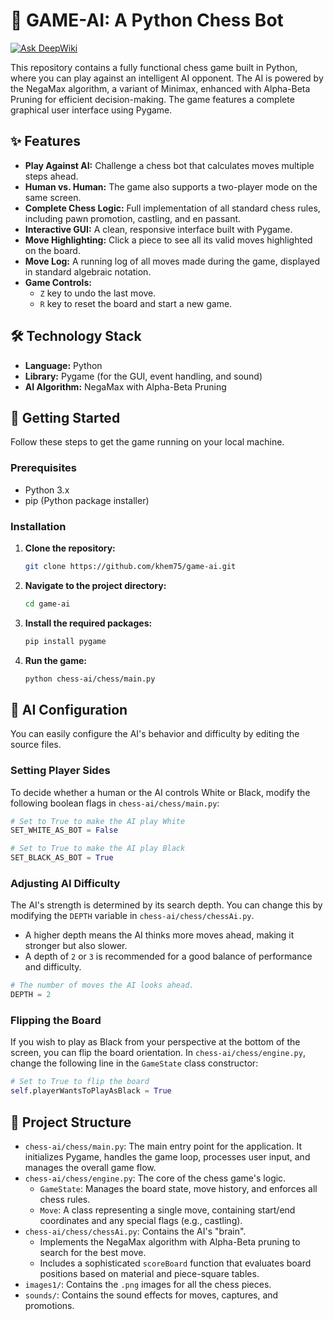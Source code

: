 # 🧠 GAME-AI: A Python Chess Bot
[![Ask DeepWiki](https://devin.ai/assets/askdeepwiki.png)](https://deepwiki.com/khem75/GAME-ai)

This repository contains a fully functional chess game built in Python, where you can play against an intelligent AI opponent. The AI is powered by the NegaMax algorithm, a variant of Minimax, enhanced with Alpha-Beta Pruning for efficient decision-making. The game features a complete graphical user interface using Pygame.

## ✨ Features

-   **Play Against AI:** Challenge a chess bot that calculates moves multiple steps ahead.
-   **Human vs. Human:** The game also supports a two-player mode on the same screen.
-   **Complete Chess Logic:** Full implementation of all standard chess rules, including pawn promotion, castling, and en passant.
-   **Interactive GUI:** A clean, responsive interface built with Pygame.
-   **Move Highlighting:** Click a piece to see all its valid moves highlighted on the board.
-   **Move Log:** A running log of all moves made during the game, displayed in standard algebraic notation.
-   **Game Controls:**
    -   `Z` key to undo the last move.
    -   `R` key to reset the board and start a new game.

## 🛠️ Technology Stack

-   **Language:** Python
-   **Library:** Pygame (for the GUI, event handling, and sound)
-   **AI Algorithm:** NegaMax with Alpha-Beta Pruning

## 🚀 Getting Started

Follow these steps to get the game running on your local machine.

### Prerequisites

-   Python 3.x
-   pip (Python package installer)

### Installation

1.  **Clone the repository:**
    ```sh
    git clone https://github.com/khem75/game-ai.git
    ```

2.  **Navigate to the project directory:**
    ```sh
    cd game-ai
    ```

3.  **Install the required packages:**
    ```sh
    pip install pygame
    ```

4.  **Run the game:**
    ```sh
    python chess-ai/chess/main.py
    ```

## 🤖 AI Configuration

You can easily configure the AI's behavior and difficulty by editing the source files.

### Setting Player Sides

To decide whether a human or the AI controls White or Black, modify the following boolean flags in `chess-ai/chess/main.py`:

```python
# Set to True to make the AI play White
SET_WHITE_AS_BOT = False 

# Set to True to make the AI play Black
SET_BLACK_AS_BOT = True 
```

### Adjusting AI Difficulty

The AI's strength is determined by its search depth. You can change this by modifying the `DEPTH` variable in `chess-ai/chess/chessAi.py`.

-   A higher depth means the AI thinks more moves ahead, making it stronger but also slower.
-   A depth of `2` or `3` is recommended for a good balance of performance and difficulty.

```python
# The number of moves the AI looks ahead.
DEPTH = 2
```

### Flipping the Board

If you wish to play as Black from your perspective at the bottom of the screen, you can flip the board orientation. In `chess-ai/chess/engine.py`, change the following line in the `GameState` class constructor:
```python
# Set to True to flip the board
self.playerWantsToPlayAsBlack = True
```

## 📂 Project Structure

-   `chess-ai/chess/main.py`: The main entry point for the application. It initializes Pygame, handles the game loop, processes user input, and manages the overall game flow.
-   `chess-ai/chess/engine.py`: The core of the chess game's logic.
    -   `GameState`: Manages the board state, move history, and enforces all chess rules.
    -   `Move`: A class representing a single move, containing start/end coordinates and any special flags (e.g., castling).
-   `chess-ai/chess/chessAi.py`: Contains the AI's "brain".
    -   Implements the NegaMax algorithm with Alpha-Beta pruning to search for the best move.
    -   Includes a sophisticated `scoreBoard` function that evaluates board positions based on material and piece-square tables.
-   `images1/`: Contains the `.png` images for all the chess pieces.
-   `sounds/`: Contains the sound effects for moves, captures, and promotions.
